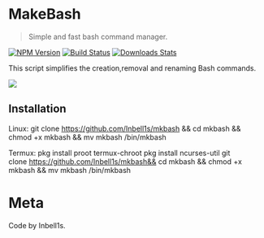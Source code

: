 # MakeBash
> Simple and fast bash command manager.

[![NPM Version][npm-image]][npm-url]
[![Build Status][travis-image]][travis-url]
[![Downloads Stats][npm-downloads]][npm-url]

This script simplifies the creation,removal and renaming Bash commands.

![](header.png)

## Installation

Linux:
git clone https://github.com/Inbell1s/mkbash && cd mkbash && chmod +x mkbash && mv mkbash /bin/mkbash

Termux:
pkg install proot
termux-chroot
pkg install ncurses-util
git clone https://github.com/Inbell1s/mkbash&& cd mkbash && chmod +x mkbash && mv mkbash /bin/mkbash


# Meta

Code by Inbell1s.


<!-- Markdown link & img dfn's -->
[npm-image]: https://img.shields.io/npm/v/datadog-metrics.svg?style=flat-square
[npm-url]: https://npmjs.org/package/datadog-metrics
[npm-downloads]: https://img.shields.io/npm/dm/datadog-metrics.svg?style=flat-square
[travis-image]: https://img.shields.io/travis/dbader/node-datadog-metrics/master.svg?style=flat-square
[travis-url]: https://travis-ci.org/dbader/node-datadog-metrics
